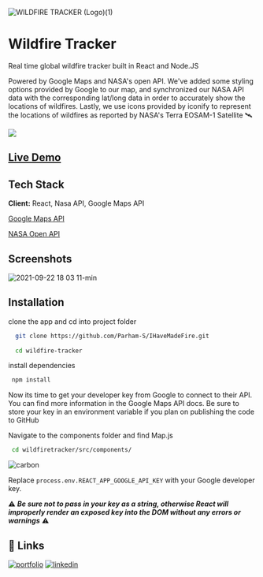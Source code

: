 ![WILDFIRE TRACKER (Logo)(1)](https://user-images.githubusercontent.com/50463988/134434075-d7946dfb-d9af-4f27-8c29-9f736c31df21.png)

    
# Wildfire Tracker

Real time global wildfire tracker built in React and Node.JS 

Powered by Google Maps and NASA's open API. We've added some styling options provided by Google to our map, and synchronized our NASA API data with the corresponding lat/long data in order to accurately show the locations of wildfires. Lastly, we use icons provided by iconify to represent the locations of wildfires as reported by NASA's Terra EOSAM-1 Satellite  🛰

![](madefire.gif)

 
## [Live Demo](wildfiretrack.herokuapp.com)
## Tech Stack

**Client:** React, Nasa API, Google Maps API
  
  [Google Maps API](https://developers.google.com/maps)
  
  [NASA Open API](https://api.nasa.gov/)
## Screenshots

![2021-09-22 18 03 11-min](https://user-images.githubusercontent.com/50463988/134434357-ac1f3333-e13b-4a2b-889b-c9acfaa3a3ef.gif)

  
## Installation

clone the app and cd into project folder

```bash
  git clone https://github.com/Parham-S/IHaveMadeFire.git
 
  cd wildfire-tracker
```
install dependencies

```bash
 npm install
```

Now its time to get your developer key from Google to connect to their API. You can find more information in the Google Maps API docs. Be sure to store your key in an environment variable if you plan on publishing the code to GitHub

Navigate to the components folder and find Map.js

```bash
 cd wildfiretracker/src/components/
```

![carbon](https://user-images.githubusercontent.com/50463988/134436300-3d8299f8-0eed-4280-aee0-0bff19397c36.png)

Replace ```process.env.REACT_APP_GOOGLE_API_KEY``` with your Google developer key. 

⚠️ ***Be sure not to pass in your key as a string, otherwise React will improperly render an exposed key into the DOM without any errors or warnings*** ⚠️



## 🔗 Links
[![portfolio](https://img.shields.io/badge/my_portfolio-000?style=for-the-badge&logo=ko-fi&logoColor=white)](https://parhamsaniei.com/)
[![linkedin](https://img.shields.io/badge/linkedin-0A66C2?style=for-the-badge&logo=linkedin&logoColor=white)](https://www.linkedin.com/in/psaniei/)


